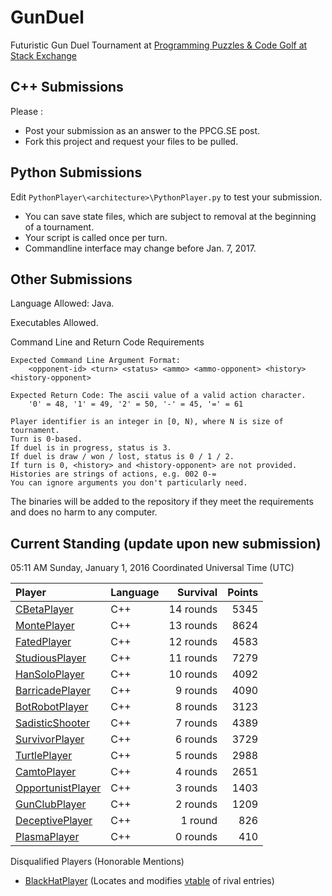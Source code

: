 # GunDuel

Futuristic Gun Duel Tournament at [Programming Puzzles & Code Golf at Stack Exchange][1]

## C++ Submissions

Please :

 - Post your submission as an answer to the PPCG.SE post.
 - Fork this project and request your files to be pulled.

## Python Submissions

Edit `PythonPlayer\<architecture>\PythonPlayer.py` to test your submission.

 - You can save state files, which are subject to removal at the beginning of a tournament.
 - Your script is called once per turn.
 - Commandline interface may change before Jan. 7, 2017.

## Other Submissions

Language Allowed: Java.

Executables Allowed.

Command Line and Return Code Requirements

    Expected Command Line Argument Format:
    	<opponent-id> <turn> <status> <ammo> <ammo-opponent> <history> <history-opponent>

    Expected Return Code: The ascii value of a valid action character.
    	'0' = 48, '1' = 49, '2' = 50, '-' = 45, '=' = 61
    
    Player identifier is an integer in [0, N), where N is size of tournament.
    Turn is 0-based.
    If duel is in progress, status is 3.
    If duel is draw / won / lost, status is 0 / 1 / 2.
    If turn is 0, <history> and <history-opponent> are not provided.
    Histories are strings of actions, e.g. 002 0-=
    You can ignore arguments you don't particularly need.

The binaries will be added to the repository if they meet the requirements and does no harm to any computer.

## Current Standing (update upon new submission)

05:11 AM Sunday, January 1, 2016 Coordinated Universal Time (UTC)

| Player                                   | Language   | Survival  | Points |
|:---------------------------------------- |:---------- | ---------:| ------:|
| [CBetaPlayer][15]                        | C++        | 14 rounds |   5345 |
| [MontePlayer][16]                        | C++        | 13 rounds |   8624 |
| [FatedPlayer][14]                        | C++        | 12 rounds |   4583 |
| [StudiousPlayer][12]                     | C++        | 11 rounds |   7279 |
| [HanSoloPlayer][18]                      | C++        | 10 rounds |   4092 |
| [BarricadePlayer][7]                     | C++        |  9 rounds |   4090 |
| [BotRobotPlayer][8]                      | C++        |  8 rounds |   3123 |
| [SadisticShooter][10]                    | C++        |  7 rounds |   4389 |
| [SurvivorPlayer][13]                     | C++        |  6 rounds |   3729 |
| [TurtlePlayer][6]                        | C++        |  5 rounds |   2988 |
| [CamtoPlayer][17]                        | C++        |  4 rounds |   2651 |
| [OpportunistPlayer][5]                   | C++        |  3 rounds |   1403 |
| [GunClubPlayer][4]                       | C++        |  2 rounds |   1209 |
| [DeceptivePlayer][11]                    | C++        |  1 round  |    826 |
| [PlasmaPlayer][9]                        | C++        |  0 rounds |    410 |

Disqualified Players (Honorable Mentions)

 - [BlackHatPlayer][2] (Locates and modifies [vtable][3] of rival entries)

 [1]: http://codegolf.stackexchange.com/q/104896/11933
 [2]: http://codegolf.stackexchange.com/a/105061/11933
 [3]: https://en.wikipedia.org/wiki/Vtable
 [4]: http://codegolf.stackexchange.com/a/104899/11933
 [5]: http://codegolf.stackexchange.com/a/104902/11933
 [6]: http://codegolf.stackexchange.com/a/104905/11933
 [7]: http://codegolf.stackexchange.com/a/104909/11933
 [8]: http://codegolf.stackexchange.com/a/104910/11933
 [9]: http://codegolf.stackexchange.com/a/104933/11933
 [10]: http://codegolf.stackexchange.com/a/104947/11933
 [11]: http://codegolf.stackexchange.com/a/104972/11933
 [12]: http://codegolf.stackexchange.com/a/105066/11933
 [13]: http://codegolf.stackexchange.com/a/105084/11933
 [14]: http://codegolf.stackexchange.com/a/105131/11933
 [15]: http://codegolf.stackexchange.com/a/105154/11933
 [16]: http://codegolf.stackexchange.com/a/105175/11933
 [17]: http://codegolf.stackexchange.com/a/105224/11933
 [18]: http://codegolf.stackexchange.com/a/105263/11933
